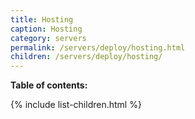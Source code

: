 ```yaml
---
title: Hosting
caption: Hosting
category: servers
permalink: /servers/deploy/hosting.html
children: /servers/deploy/hosting/
---
```


**Table of contents:**

{% include list-children.html %}

